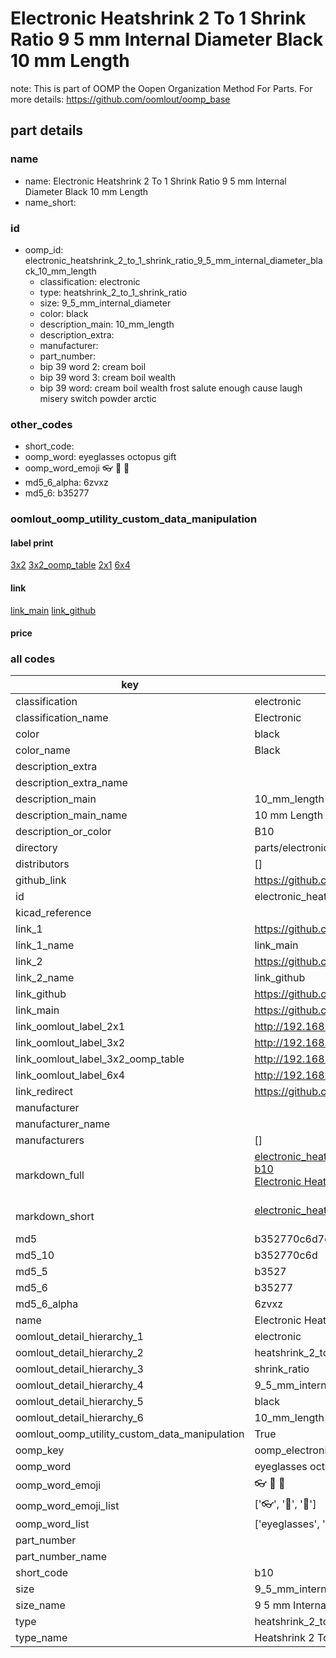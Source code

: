 # Electronic Heatshrink 2 To 1 Shrink Ratio 9 5 mm Internal Diameter Black 10 mm Length  

note: This is part of OOMP the Oopen Organization Method For Parts. For more details: https://github.com/oomlout/oomp_base

##  part details
  







### name
* name: Electronic Heatshrink 2 To 1 Shrink Ratio 9 5 mm Internal Diameter Black 10 mm Length
* name_short: 
### id
* oomp_id: electronic_heatshrink_2_to_1_shrink_ratio_9_5_mm_internal_diameter_black_10_mm_length
  * classification: electronic
  * type: heatshrink_2_to_1_shrink_ratio
  * size: 9_5_mm_internal_diameter
  * color: black
  * description_main: 10_mm_length
  * description_extra: 
  * manufacturer: 
  * part_number: 
  * bip 39 word 2: cream boil
  * bip 39 word 3: cream boil wealth
  * bip 39 word: cream boil wealth frost salute enough cause laugh misery switch powder arctic

### other_codes
* short_code: 
* oomp_word: eyeglasses octopus gift
* oomp_word_emoji :eyeglasses: :octopus: :gift:
* md5_6_alpha: 6zvxz
* md5_6: b35277






### oomlout_oomp_utility_custom_data_manipulation
#### label print
[3x2](http://192.168.1.245:1112/?label=oomp%206zvxz)
[3x2_oomp_table](http://192.168.1.108:1112/?label=oomp%206zvxz)
[2x1](http://192.168.1.242:1112/?label=oomp%206zvxz)
[6x4](http://192.168.1.55:1112/?label=oomp%206zvxz)    

#### link

[link_main](https://github.com/oomlout/oomlout_oomp_version_1_messy/tree/main/parts/electronic_heatshrink_2_to_1_shrink_ratio_9_5_mm_internal_diameter_black_10_mm_length) [link_github](https://github.com/oomlout/oomlout_oomp_version_1_messy/tree/main/parts/electronic_heatshrink_2_to_1_shrink_ratio_9_5_mm_internal_diameter_black_10_mm_length)                             

#### price







### all codes 
| key | value |  
| --- | --- |  
| classification | electronic |  
| classification_name | Electronic |  
| color | black |  
| color_name | Black |  
| description_extra |  |  
| description_extra_name |  |  
| description_main | 10_mm_length |  
| description_main_name | 10 mm Length |  
| description_or_color | B10 |  
| directory | parts/electronic_heatshrink_2_to_1_shrink_ratio_9_5_mm_internal_diameter_black_10_mm_length |  
| distributors | [] |  
| github_link | https://github.com/oomlout/oomlout_oomp_part_src/tree/main/parts/electronic_heatshrink_2_to_1_shrink_ratio_9_5_mm_internal_diameter_black_10_mm_length |  
| id | electronic_heatshrink_2_to_1_shrink_ratio_9_5_mm_internal_diameter_black_10_mm_length |  
| kicad_reference |  |  
| link_1 | https://github.com/oomlout/oomlout_oomp_version_1_messy/tree/main/parts/electronic_heatshrink_2_to_1_shrink_ratio_9_5_mm_internal_diameter_black_10_mm_length |  
| link_1_name | link_main |  
| link_2 | https://github.com/oomlout/oomlout_oomp_version_1_messy/tree/main/parts/electronic_heatshrink_2_to_1_shrink_ratio_9_5_mm_internal_diameter_black_10_mm_length |  
| link_2_name | link_github |  
| link_github | https://github.com/oomlout/oomlout_oomp_version_1_messy/tree/main/parts/electronic_heatshrink_2_to_1_shrink_ratio_9_5_mm_internal_diameter_black_10_mm_length |  
| link_main | https://github.com/oomlout/oomlout_oomp_version_1_messy/tree/main/parts/electronic_heatshrink_2_to_1_shrink_ratio_9_5_mm_internal_diameter_black_10_mm_length |  
| link_oomlout_label_2x1 | http://192.168.1.242:1112/?label=oomp%206zvxz |  
| link_oomlout_label_3x2 | http://192.168.1.245:1112/?label=oomp%206zvxz |  
| link_oomlout_label_3x2_oomp_table | http://192.168.1.108:1112/?label=oomp%206zvxz |  
| link_oomlout_label_6x4 | http://192.168.1.55:1112/?label=oomp%206zvxz |  
| link_redirect | https://github.com/oomlout/oomlout_oomp_version_1_messy/tree/main/parts/electronic_heatshrink_2_to_1_shrink_ratio_9_5_mm_internal_diameter_black_10_mm_length |  
| manufacturer |  |  
| manufacturer_name |  |  
| manufacturers | [] |  
| markdown_full | [electronic_heatshrink_2_to_1_shrink_ratio_9_5_mm_internal_diameter_black_10_mm_length](none)<br>[b10](none)<br>[Electronic Heatshrink 2 To 1 Shrink Ratio 9 5 Mm Internal Diameter Black 10 Mm Length](none)<br><br> |  
| markdown_short | [electronic_heatshrink_2_to_1_shrink_ratio_9_5_mm_internal_diameter_black_10_mm_length](none)<br><br> |  
| md5 | b352770c6d7d84912bdf65d7f0464197 |  
| md5_10 | b352770c6d |  
| md5_5 | b3527 |  
| md5_6 | b35277 |  
| md5_6_alpha | 6zvxz |  
| name | Electronic Heatshrink 2 To 1 Shrink Ratio 9 5 mm Internal Diameter Black 10 mm Length |  
| oomlout_detail_hierarchy_1 | electronic |  
| oomlout_detail_hierarchy_2 | heatshrink_2_to_1 |  
| oomlout_detail_hierarchy_3 | shrink_ratio |  
| oomlout_detail_hierarchy_4 | 9_5_mm_internal_diameter |  
| oomlout_detail_hierarchy_5 | black |  
| oomlout_detail_hierarchy_6 | 10_mm_length |  
| oomlout_oomp_utility_custom_data_manipulation | True |  
| oomp_key | oomp_electronic_heatshrink_2_to_1_shrink_ratio_9_5_mm_internal_diameter_black_10_mm_length |  
| oomp_word | eyeglasses octopus gift |  
| oomp_word_emoji | :eyeglasses: :octopus: :gift: |  
| oomp_word_emoji_list | [':eyeglasses:', ':octopus:', ':gift:'] |  
| oomp_word_list | ['eyeglasses', 'octopus', 'gift'] |  
| part_number |  |  
| part_number_name |  |  
| short_code | b10 |  
| size | 9_5_mm_internal_diameter |  
| size_name | 9 5 mm Internal Diameter |  
| type | heatshrink_2_to_1_shrink_ratio |  
| type_name | Heatshrink 2 To 1 Shrink Ratio |  
